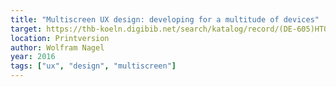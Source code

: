 ```yaml
---
title: "Multiscreen UX design: developing for a multitude of devices"
target: https://thb-koeln.digibib.net/search/katalog/record/(DE-605)HT018972709?be-katalog-sort=relevance&q-al=multiscreen&start=1&count=20&hitcount=4&pos=2
location: Printversion
author: Wolfram Nagel
year: 2016
tags: ["ux", "design", "multiscreen"]
---
```

